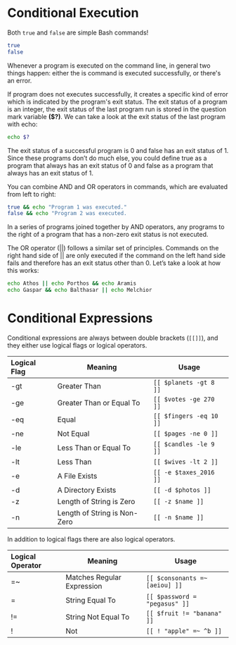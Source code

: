 # Conditional Execution
Both `true` and `false` are simple Bash commands!

```bash
true
false
```
Whenever a program is executed on the command line, in general two things
happen: either the is command is executed successfully, or there's an error.

If program does not executes successfully, it creates a specific kind of error
which is indicated by the program's exit status. The exit status of a program is
an integer, the exit status of the last program run is stored in the question
mark variable **($?)**. We can take a look at the exit status of the last program
with echo:

```bash
echo $?
```
The exit status of a successful program is 0 and false has an exit status of 1.
Since these programs don’t do much else, you could define true as a program
that always has an exit status of 0 and false as a program that always has an
exit status of 1.

You can combine AND and OR operators in commands, which are evaluated from left
to right:

```bash
true && echo "Program 1 was executed."
false && echo "Program 2 was executed.
```
In a series of programs joined together by AND operators, any programs to the
right of a program that has a non-zero exit status is not executed.

The OR operator (||) follows a similar set of principles. Commands on the right
hand side of || are only executed if the command on the left hand side fails and
therefore has an exit status other than 0. Let’s take a look at how this works:

```bash
echo Athos || echo Porthos && echo Aramis
echo Gaspar && echo Balthasar || echo Melchior
```

# Conditional Expressions

Conditional expressions are always between double brackets (`[[]]`), and they
either use logical flags or logical operators.

| Logical Flag | Meaning  | Usage |
| :----------- | ------- | ----- |
| -gt | Greater Than | `[[ $planets -gt 8 ]]` |
| -ge | Greater Than or Equal To | `[[ $votes -ge 270 ]]` |
| -eq | Equal | `[[ $fingers -eq 10 ]]` |
| -ne | Not Equal | `[[ $pages -ne 0 ]]` |
| -le | Less Than or Equal To | `[[ $candles -le 9 ]]` |
| -lt | Less Than | `[[ $wives -lt 2 ]]` |
| -e | A File Exists | `[[ -e $taxes_2016 ]]` |
| -d | A Directory Exists | `[[ -d $photos ]]` |
| -z | Length of String is Zero | `[[ -z $name ]]` |
| -n | Length of String is Non-Zero | `[[ -n $name ]]` |

In addition to logical flags there are also logical operators.

| Logical Operator | Meaning | Usage |
| :--------------- | ------- | ---- |
| =~ | Matches Regular Expression | `[[ $consonants =~ [aeiou] ]]` |
| = | String Equal To | `[[ $password = "pegasus" ]]` |
| != | String Not Equal To | `[[ $fruit != "banana" ]]` |
| ! | Not | `[[ ! "apple" =~ ^b ]]` |
